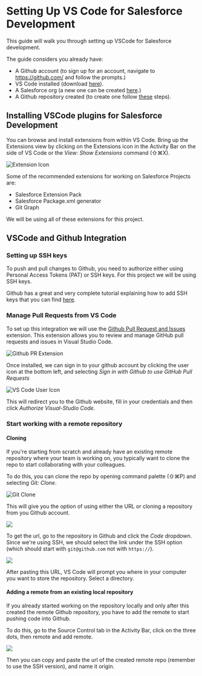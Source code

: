 # Setting Up VS Code for Salesforce Development

This guide will walk you through setting up VSCode for Salesforce development.

The guide considers you already have:
* A Github account (to sign up for an account, navigate to https://github.com/ and follow the prompts.)
* VS Code installed (download [here](https://code.visualstudio.com/download)).
* A Salesforce org (a new one can be created [here](https://developer.salesforce.com/signup).)
* A Github repository created (to create one follow [these](https://docs.github.com/en/repositories/creating-and-managing-repositories/creating-a-new-repository) steps).

## Installing VSCode plugins for Salesforce Development

You can browse and install extensions from within VS Code. Bring up the Extensions view by clicking on the Extensions icon in the Activity Bar on the side of VS Code or the *View: Show Extensions* command (⇧⌘X).

![Extension Icon](docs/assets/extension_icon.png "Extension Icon")

Some of the recommended extensions for working on Salesforce Projects are:
* Salesforce Extension Pack
* Salesforce Package.xml generator
* Git Graph

We will be using all of these extensions for this project.

## VSCode and Github Integration

### Setting up SSH keys

To push and pull changes to Github, you need to authorize either using Personal Access Tokens (PAT) or SSH keys. For this project we will be using SSH keys.

Github has a great and very complete tutorial explaining how to add SSH keys that you can find [here](https://docs.github.com/en/authentication/connecting-to-github-with-ssh/adding-a-new-ssh-key-to-your-github-account).

### Manage Pull Requests from VS Code

To set up this integration we will use the [Github Pull Request and Issues](https://marketplace.visualstudio.com/items?itemName=GitHub.vscode-pull-request-github) extension. This extension allows you to review and manage GitHub pull requests and issues in Visual Studio Code. 

![Github PR Extension](docs/assets/gh_pr_extension.png "Github PR Extension")

Once installed, we can sign in to your github account by clicking the user icon at the bottom left, and selecting *Sign in with Github to use GitHub Pull Requests*

![VS Code User Icon](docs/assets/vsc_user_icon.png "VS Code User Icon")

This will redirect you to the Github website, fill in your credentials and then click *Authorize Visual-Studio Code*.

### Start working with a remote repository

#### Cloning

If you're starting from scratch and already have an existing remote repository where your team is working on, you typically want to clone the repo to start collaborating with your colleagues.

To do this, you can clone the repo by opening command palette (⇧⌘P) and selecting *Git: Clone*.

![Git Clone](docs/assets/git_clone.png "Cloning a Repo")

This will give you the option of using either the URL or cloning a repository from you Github account.

![](docs/assets/git_clone_url.png)

To get the url, go to the repository in Github and click the *Code* dropdown. Since we're using SSH, we should select the link under the SSH option (which should start with `git@github.com` not with `https://`).

![](docs/assets/code_url.png)

After pasting this URL, VS Code will prompt you where in your computer you want to store the repository. Select a directory.

#### Adding a remote from an existing local repository

If you already started working on the repository locally and only after this created the remote Github repository, you have to add the remote to start pushing code into Github.

To do this, go to the Source Control tab in the Activity Bar, click on the three dots, then remote and add remote.

![](docs/assets/add_remote.png)

Then you can copy and paste the url of the created remote repo (remember to use the SSH version), and name it origin.